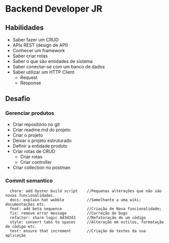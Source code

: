 Backend Developer JR
===
## Habilidades
 - Saber fazer um CRUD
 - APIs REST (design de API)
 - Conhecer um framework
 - Saber criar rotas
 - Saber o que são entidades de sistema
 - Saber conectar-se com um banco de dados
 - Saber utilizar um HTTP Client
    - Request
    - Response
## Desafio
### Gerenciar produtos
 - Criar repositório no git
 - Criar readme.md do projeto
 - Criar o projeto
 - Deixar o projeto estruturado
 - Definir a entidade produto
 - Criar rotas de CRUD
    - Criar rotas
    - Criar controller
 - Criar collection no postman
### Commit semantico
```
  chore: add Oyster build script    //Pequenas alterações que não são novas funcionalidades.
  docs: explain hat wobble          //Semelhante a uma wiki; documentações etc.
  feat: add beta sequence           //Criação de Nova funcionalidade;
  fix: remove error message         //Correção de bugs
  refactor: share logic 4d3d3d3     //Refatoração de um código
  style: convert tabs to spaces     //Alteração em estilos, formatação de código etc.
  test: ensure that increment       //Criação de testes da sua aplicação
```